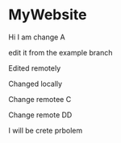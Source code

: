 # MyWebsite

Hi I am change A


edit it from the example branch


Edited remotely

Changed locally

Change remotee C

Change remote DD

I will be crete prbolem
